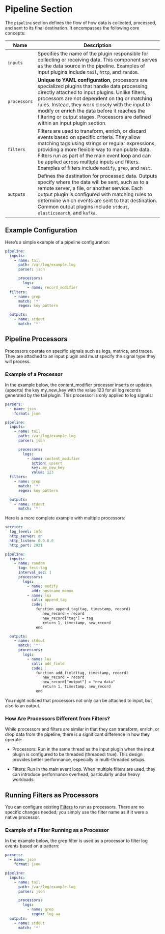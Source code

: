 # Pipeline Section

The `pipeline` section defines the flow of how data is collected, processed, and sent to its final destination. It encompasses the following core concepts:

| Name | Description |
|---|---|
| `inputs` | Specifies the name of the plugin responsible for collecting or receiving data. This component serves as the data source in the pipeline. Examples of input plugins include `tail`, `http`, and `random`. |
| `processors` | **Unique to YAML configuration**, processors are specialized plugins that handle data processing directly attached to input plugins. Unlike filters, processors are not dependent on tag or matching rules. Instead, they work closely with the input to modify or enrich the data before it reaches the filtering or output stages. Processors are defined within an input plugin section. |
| `filters` | Filters are used to transform, enrich, or discard events based on specific criteria. They allow matching tags using strings or regular expressions, providing a more flexible way to manipulate data. Filters run as part of the main event loop and can be applied across multiple inputs and filters. Examples of filters include `modify`, `grep`, and `nest`. |
| `outputs` | Defines the destination for processed data. Outputs specify where the data will be sent, such as to a remote server, a file, or another service. Each output plugin is configured with matching rules to determine which events are sent to that destination. Common output plugins include `stdout`, `elasticsearch`, and `kafka`. |

## Example Configuration

Here’s a simple example of a pipeline configuration:

```yaml
pipeline:
  inputs:
    - name: tail
      path: /var/log/example.log
      parser: json

      processors:
        logs:
          - name: record_modifier
  filters:
    - name: grep
      match: '*'
      regex: key pattern

  outputs:
    - name: stdout
      match: '*'
```

## Pipeline Processors

Processors operate on specific signals such as logs, metrics, and traces. They are attached to an input plugin and must specify the signal type they will process.

### Example of a Processor

In the example below, the content_modifier processor inserts or updates (upserts) the key my_new_key with the value 123 for all log records generated by the tail plugin. This processor is only applied to log signals:

```yaml
parsers:
  - name: json
    format: json

pipeline:
  inputs:
    - name: tail
      path: /var/log/example.log
      parser: json

      processors:
        logs:
          - name: content_modifier
            action: upsert
            key: my_new_key
            value: 123
  filters:
    - name: grep
      match: '*'
      regex: key pattern

  outputs:
    - name: stdout
      match: '*'
```

Here is a more complete example with multiple processors:

```yaml
service:
  log_level: info
  http_server: on
  http_listen: 0.0.0.0
  http_port: 2021

pipeline:
  inputs:
    - name: random
      tag: test-tag
      interval_sec: 1
      processors:
        logs:
          - name: modify
            add: hostname monox
          - name: lua
            call: append_tag
            code: |
              function append_tag(tag, timestamp, record)
                 new_record = record
                 new_record["tag"] = tag
                 return 1, timestamp, new_record
              end

  outputs:
    - name: stdout
      match: '*'
      processors:
        logs:
          - name: lua
            call: add_field
            code: |
              function add_field(tag, timestamp, record)
                 new_record = record
                 new_record["output"] = "new data"
                 return 1, timestamp, new_record
              end
```

You might noticed that processors not only can be attached to input, but also to an output.

### How Are Processors Different from Filters?

While processors and filters are similar in that they can transform, enrich, or drop data from the pipeline, there is a significant difference in how they operate:

- Processors: Run in the same thread as the input plugin when the input plugin is configured to be threaded (threaded: true). This design provides better performance, especially in multi-threaded setups.

- Filters: Run in the main event loop. When multiple filters are used, they can introduce performance overhead, particularly under heavy workloads.

## Running Filters as Processors

You can configure existing [Filters](https://docs.fluentbit.io/manual/pipeline/filters) to run as processors. There are no specific changes needed; you simply use the filter name as if it were a native processor.

### Example of a Filter Running as a Processor

In the example below, the grep filter is used as a processor to filter log events based on a pattern:

```yaml
parsers:
  - name: json
    format: json

pipeline:
  inputs:
    - name: tail
      path: /var/log/example.log
      parser: json

      processors:
        logs:
          - name: grep
            regex: log aa
  outputs:
    - name: stdout
      match: '*'
```
